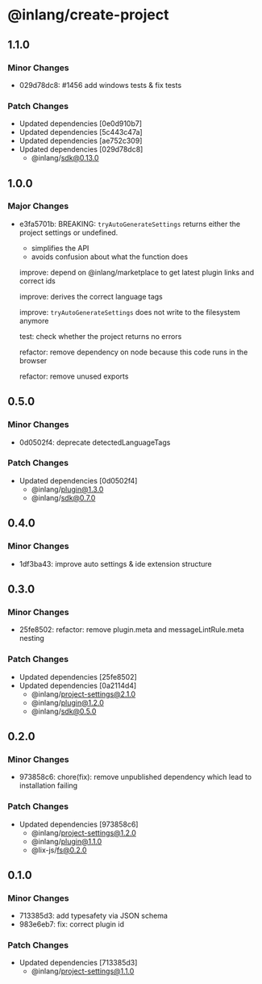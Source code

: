 # @inlang/create-project

## 1.1.0

### Minor Changes

- 029d78dc8: #1456 add windows tests & fix tests

### Patch Changes

- Updated dependencies [0e0d910b7]
- Updated dependencies [5c443c47a]
- Updated dependencies [ae752c309]
- Updated dependencies [029d78dc8]
  - @inlang/sdk@0.13.0

## 1.0.0

### Major Changes

- e3fa5701b: BREAKING: `tryAutoGenerateSettings` returns either the project settings or undefined.

  - simplifies the API
  - avoids confusion about what the function does

  improve: depend on @inlang/marketplace to get latest plugin links and correct ids

  improve: derives the correct language tags

  improve: `tryAutoGenerateSettings` does not write to the filesystem anymore

  test: check whether the project returns no errors

  refactor: remove dependency on node because this code runs in the browser

  refactor: remove unused exports

## 0.5.0

### Minor Changes

- 0d0502f4: deprecate detectedLanguageTags

### Patch Changes

- Updated dependencies [0d0502f4]
  - @inlang/plugin@1.3.0
  - @inlang/sdk@0.7.0

## 0.4.0

### Minor Changes

- 1df3ba43: improve auto settings & ide extension structure

## 0.3.0

### Minor Changes

- 25fe8502: refactor: remove plugin.meta and messageLintRule.meta nesting

### Patch Changes

- Updated dependencies [25fe8502]
- Updated dependencies [0a2114d4]
  - @inlang/project-settings@2.1.0
  - @inlang/plugin@1.2.0
  - @inlang/sdk@0.5.0

## 0.2.0

### Minor Changes

- 973858c6: chore(fix): remove unpublished dependency which lead to installation failing

### Patch Changes

- Updated dependencies [973858c6]
  - @inlang/project-settings@1.2.0
  - @inlang/plugin@1.1.0
  - @lix-js/fs@0.2.0

## 0.1.0

### Minor Changes

- 713385d3: add typesafety via JSON schema
- 983e6eb7: fix: correct plugin id

### Patch Changes

- Updated dependencies [713385d3]
  - @inlang/project-settings@1.1.0
